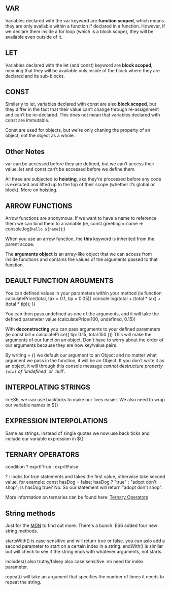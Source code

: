 ## VAR
Variables declared with the var keyword are **function scoped**, which means they are only available within a function if declared in a function. However, if we declare them inside a for loop (which is a block scope), they will be available even outside of it.

## LET
Variables declared with the let (and const) keyword are **block scoped**, meaning that they will be available only inside of the block where they are declared and its sub-blocks.

## CONST
Similarly to let, variables declared with const are also **block scoped**, but they differ in the fact that their value can’t change through re-assignment and can’t be re-declared. This does not mean that variables declared with const are immutable.

Const are used for objects, but we're only chaning the property of an object, not the object as a whole.

## Other Notes
var can be accessed before they are defined, but we can’t access their value. let and const can’t be accessed before we define them.

All three are subjected to **hoisting**, aka they're processed before any code is executed and lifted up to the top of their scope (whether it’s global or block). More on [hoisting](https://developer.mozilla.org/en-US/docs/Glossary/Hoisting).



## ARROW FUNCTIONS
 Arrow functions are anonymous. If we want to have a name to reference them we can bind them to a variable (ie, const greeting = name => console.log(`hello ${name}`);)

 When you use an arrow function, the **this** keyword is inherited from the parent scope.

 The **arguments object** is an array-like object that we can access from inside functions and contains the values of the arguments passed to that function.

 ## DEAULT FUNCTION ARGUMENTS
 You can defined values in your parameters within your method (ie function calculatePrice(total, tax = 0.1, tip = 0.05){
  console.log(total + (total * tax) + (total * tip));
})

You can then pass undefined as one of the arguments, and it will take the defined parameter value (calculatePrice(100, undefined, 0.15))

With **deconstructing** you can pass arguments to your defined parameters (ie const bill = calculatePrice({ tip: 0.15, total:150 })) This will make the arguments of our function an object. Don't have to worry about the order of our arguments because they are now key/value pairs.

By writing = {} we default our argument to an Object and no matter what argument we pass in the function, it will be an Object. If you don't write it as an object, it will through this console message *cannot destructure property `total` of 'undefined' or 'null'.*

## INTERPOLATING STRINGS
In ES6, we can use backticks to make our lives easier. We also need to wrap our variable names in ${}

## EXPRESSION INTERPOLATIONS
Same as strings. Instead of single quotes we now use back ticks and include our variable expression in ${}

## TERNARY OPERATORS
condition ? exprIfTrue : exprIfFalse

? : looks for true statements and takes the first value, otherwise take second value.
for example: const hasDog = false; hasDog ? "true" : "adopt don't shop";
Is hasDog true? No. So our statement will return "adopt don't shop".

More information on ternaries can be found here: [Ternary Operators](https://developer.mozilla.org/en-US/docs/Web/JavaScript/Reference/Operators/Conditional_Operator)

## String methods
Just for the [MDN](https://developer.mozilla.org/en-US/docs/Web/JavaScript/Reference/Global_Objects/String#) to find out more. There's a bunch. ES6 added four new string methods.

startsWith() is case sensitive and will retunr true or false. you can aslo add a second parameter to start on a certain index in a string. endWith() is similar but will check to see if the string ends with whatever arguments, not starts.

includes() also truthy/falsey also case sensitive. no need for index parameter.

repeat() will take an argument that specifies the number of times it needs to repeat the string.

